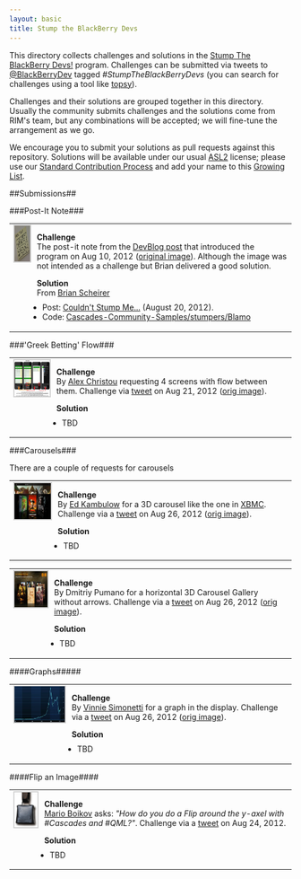 ```yaml
---
layout: basic
title: Stump the BlackBerry Devs
---
```


This directory collects challenges and solutions in the
[Stump The BlackBerry Devs!](http://devblog.blackberry.com/2012/08/stump-blackberry-devs/) program.
Challenges can be submitted via tweets to [@BlackBerryDev](http://twitter.com/BlackBerryDev)
tagged _#StumpTheBlackBerryDevs_  (you can search for challenges using a tool like
[topsy](http://topsy.com/s?q=%23StumpTheBlackBerryDevs)).

Challenges and their solutions are grouped together in this directory.  Usually the community submits challenges and the solutions come from RIM's team, but any combinations will be accepted; we will fine-tune the arrangement as we go.

We encourage you to submit your solutions as pull requests against this repository.
Solutions will be available under our usual [ASL2](http://www.apache.org/licenses/LICENSE-2.0.html) license;
please use our
[Standard Contribution Process](http://blackberry.github.com/howToContribute.html) and add your name
to this [Growing List](http://blackberry.github.com/approvedSignatories.html).

##Submissions##

###Post-It Note###

<table>
<tr>
<td style="vertical-align: top;">
<a href="makethis-medium.jpg" target="_blank"><img src="makethis-small.jpg" style="border: 2px solid lightgray; margin-right: 8px;" height="64px" align="left"/></a>
</td>
<td style="vertical-align: top;">
<p>
<strong>Challenge</strong><br/>
The post-it note from the <a href="http://devblog.blackberry.com/2012/08/stump-blackberry-devs/">DevBlog post</a>
that introduced the program
on Aug 10, 2012
(<a href="http://rimdevblog.files.wordpress.com/2012/08/stump1.jpg">original image</a>).
Although the image was not intended as a challenge but Brian delivered a good solution.
</p>
<p>
<strong>Solution</strong><br/>
From <a href="https://twitter.com/BrianScheirer">Brian Scheirer</a>
<ul style="margin-left: -1em; margin-top: -5px;">
<li> Post: <a href="http://bbcascadescode.tumblr.com/post/29860845308/couldnt-stump-me-redux">Couldn't Stump Me...</a> (August 20, 2012).</li>
<li> Code: <a href="http://github.com/blackberry/Cascades-Community-Samples/stumpers/Blamo">Cascades-Community-Samples/stumpers/Blamo</a></li>
</ul>
</p>
</td>
</tr>
</table>

###'Greek Betting' Flow###

<table>
<tr>
<td style="vertical-align: top;">
<a href="alexchristou-large.jpg" target="_blank"><img src="alexchristou-small.jpg" style="border: 2px solid lightgray; margin-right: 8px;" height="64px" align="left"/></a>
</td>
<td style="vertical-align: top;">
<p>
<strong>Challenge</strong><br/>
By <a href="http://twitter.com/alexchristou">Alex Christou</a>
requesting 4 screens with flow between them.
Challenge via <a href="http://twitter.com/alexchristou/status/237868841403809793">tweet</a>
on Aug 21, 2012
(<a href="http://twitter.com/alexchristou/status/237868841403809793/photo/1">orig image</a>).
</p>
<p>
<strong>Solution</strong><br/>
<ul style="margin-left: -1em; margin-top: -5px;">
<li>TBD</li>
</ul>
</p>
</td>
</tr>
</table>

###Carousels###

There are a couple of requests for carousels

<table>
<tr>
<td style="vertical-align: top;">
<a href="edkambulow-large.jpg" target="_blank"><img src="edkambulow-small.jpg" style="border: 2px solid lightgray; margin-right: 8px;" height="64px" align="left"/></a>
</td>
<td style="vertical-align: top;">
<p>
<strong>Challenge</strong><br/>
By <a href="http://twitter.com/EKambulow">Ed Kambulow</a> for
a 3D carousel like the one in <a href="http://xbmc.org/">XBMC</a>.
Challenge via a
<a href="http://twitter.com/EKambulow/status/239842214656737282">tweet</a>
on Aug 26, 2012
(<a href="http://twitter.com/EKambulow/status/239842214656737282/photo/1">orig image</a>).
</p>
<p>
<strong>Solution</strong><br/>
<ul style="margin-left: -1em; margin-top: -5px;">
<li>TBD</li>
</ul>
</p>
</td>
</tr>
</table>

<table>
<tr>
<td style="vertical-align: top;">
<a href="dmitriypumano-large.jpg" target="_blank"><img src="dmitriypumano-small.jpg" style="border: 2px solid lightgray; margin-right: 8px;" height="64px" align="left"/></a>
</td>
<td style="vertical-align: top;">
<p>
<strong>Challenge</strong><br/>
By <a ref="http://vk.com/pumano">Dmitriy Pumano</a> for a horizontal 3D Carousel Gallery
without arrows.
Challenge via a <a href="http://twitter.com/Pumano/status/239950693451055104">tweet</a>
on Aug 26, 2012
(<a href="http://twitter.com/Pumano/status/239950693451055104/photo/1">orig image</a>).
</p>
<p>
<strong>Solution</strong><br/>
<ul style="margin-left: -1em; margin-top: -5px;">
<li>TBD</li>
</ul>
</p>
</td>
</tr>
</table>

####Graphs#####

<table>
<tr>
<td style="vertical-align: top;">
<a href="vinniesimonetti-large.jpg" target="_blank"><img src="vinniesimonetti-small.jpg" style="border: 2px solid lightgray; margin-right: 8px;" height="64px" align="left"/></a>
</td>
<td style="vertical-align: top;">
<p>
<strong>Challenge</strong><br/>
By <a href="http://twitter.com/rcmaniac25">Vinnie Simonetti</a>
for a graph in the display.
Challenge via a
<a href="http://twitter.com/rcmaniac25/status/238348217211813889">tweet</a>
on Aug 26, 2012
(<a href="http://twitter.com/rcmaniac25/status/238348217211813889/photo/1">orig image</a>).
</p>
<p>
<strong>Solution</strong><br/>
<ul style="margin-left: -1em; margin-top: -5px;">
<li>TBD</li>
</ul>
</p>
</td>
</tr>
</table>

####Flip an Image####

<table>
<tr>
<td style="vertical-align: top;">
<a href="bell-large.png"><img src="bell-small.png" style="border: 2px solid lightgray; margin-right: 8px;" title="Nothing here, move on" width="64px;" align="left"/></a>
</td>
<td style="vertical-align: top;">
<p>
<strong>Challenge</strong><br/>
<a href="http://twitter.com/marioboikov">Mario Boikov</a> asks: <em>"How do you do a Flip around the y-axel with #Cascades and #QML?"</em>.
Challenge via a
<a href="https://twitter.com/marioboikov/status/239142109905567745">tweet</a>
on Aug 24, 2012.
</p>
<p>
<strong>Solution</strong><br/>
<ul style="margin-left: -1em; margin-top: -5px;">
<li>TBD</li>
</ul>
</p>
</td>
</tr>
</table>



